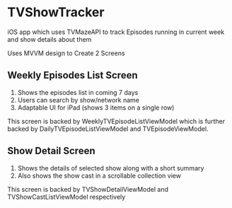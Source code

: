 # TVShowTracker
iOS app which uses TVMazeAPI to track Episodes running in current week and show details about them

Uses MVVM design to Create 2 Screens

Weekly Episodes List Screen
-
1. Shows the episodes list in coming 7 days 
2. Users can search by show/network name
3. Adaptable UI for iPad (shows 3 items on a single row)

This screen is backed by WeeklyTVEpisodeListViewModel which is further backed by DailyTVEpisodeListViewModel and TVEpisodeViewModel.

Show Detail Screen
-
1. Shows the details of selected show along with a short summary
2. Also shows the show cast in a scrollable collection view

This screen is backed by TVShowDetailViewModel and TVShowCastListViewModel respectively

